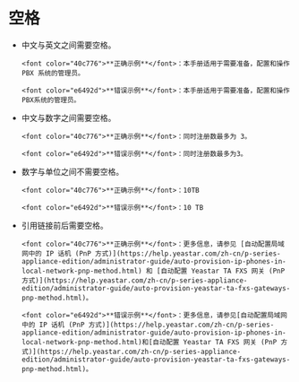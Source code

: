 # 空格

* 中文与英文之间需要空格。  

      <font color="40c776">**正确示例**</font>：本手册适用于需要准备，配置和操作 PBX 系统的管理员。

      <font color="e6492d">**错误示例**</font>：本手册适用于需要准备，配置和操作PBX系统的管理员。

* 中文与数字之间需要空格。

      <font color="40c776">**正确示例**</font>：同时注册数最多为 3。

      <font color="e6492d">**错误示例**</font>：同时注册数最多为3。

* 数字与单位之间不需要空格。

      <font color="40c776">**正确示例**</font>：10TB

      <font color="e6492d">**错误示例**</font>：10 TB

* 引用链接前后需要空格。

      <font color="40c776">**正确示例**</font>：更多信息，请参见 [自动配置局域网中的 IP 话机 (PnP 方式)](https://help.yeastar.com/zh-cn/p-series-appliance-edition/administrator-guide/auto-provision-ip-phones-in-local-network-pnp-method.html) 和 [自动配置 Yeastar TA FXS 网关 (PnP 方式)](https://help.yeastar.com/zh-cn/p-series-appliance-edition/administrator-guide/auto-provision-yeastar-ta-fxs-gateways-pnp-method.html)。
      
      <font color="e6492d">**错误示例**</font>：更多信息，请参见[自动配置局域网中的 IP 话机 (PnP 方式)](https://help.yeastar.com/zh-cn/p-series-appliance-edition/administrator-guide/auto-provision-ip-phones-in-local-network-pnp-method.html)和[自动配置 Yeastar TA FXS 网关 (PnP 方式)](https://help.yeastar.com/zh-cn/p-series-appliance-edition/administrator-guide/auto-provision-yeastar-ta-fxs-gateways-pnp-method.html)。
